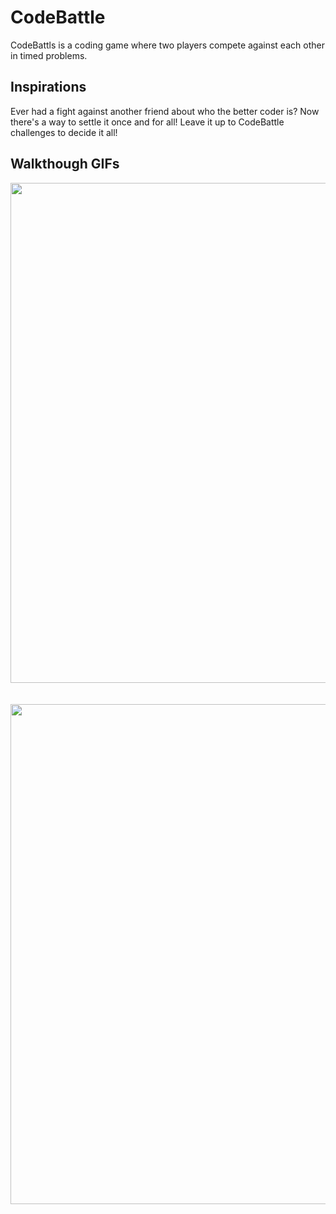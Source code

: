 # CodeBattle #

CodeBattls is a coding game where two players compete against each other in timed problems. 


## Inspirations ##
Ever had a fight against another friend about who the better coder is? Now there's a way to settle it once and for all! Leave it up to CodeBattle challenges to decide it all!

## Walkthough GIFs ##
<img src="http://g.recordit.co/rMCdYGTBnx.gif" width = 800><br><br><br>
<img src = "http://g.recordit.co/nft3i6JnE9.gif" width = 800><br>
